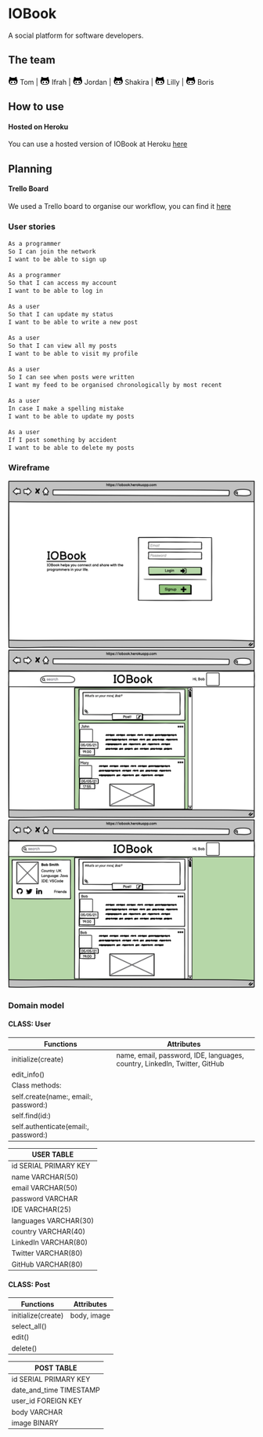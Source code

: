 # IOBook

A social platform for software developers.

## The team

[![Tom](images/github-logo.png)](https://github.com/tomal02) Tom | [![Ifrah](images/github-logo.png)](https://github.com/Ifrahhssn) Ifrah | [![Jordan](images/github-logo.png)](https://github.com/jordanveness) Jordan | [![Shakira](images/github-logo.png)](https://github.com/rhianekobar) Shakira | [![Lilly](images/github-logo.png)](https://github.com/lildann) Lilly | [![Boris](images/github-logo.png)](https://github.com/borisl16) Boris

## How to use

#### Hosted on Heroku
You can use a hosted version of IOBook at Heroku [here](https://iobook.herokuapp.com)

<!-- ### Run locally -->

## Planning

#### Trello Board

We used a Trello board to organise our workflow, you can find it [here](https://trello.com/b/hf33wxGn/acebook-project)

### User stories
```
As a programmer
So I can join the network
I want to be able to sign up 

As a programmer
So that I can access my account
I want to be able to log in 

As a user
So that I can update my status
I want to be able to write a new post

As a user
So that I can view all my posts
I want to be able to visit my profile

As a user
So I can see when posts were written
I want my feed to be organised chronologically by most recent

As a user
In case I make a spelling mistake 
I want to be able to update my posts

As a user 
If I post something by accident
I want to be able to delete my posts
```
### Wireframe

![Login wireframe](images/welcome-wireframe.png)
![Home wireframe](images/home.png)
![Profile wireframe](images/profile.png)


### Domain model

#### CLASS: User
| Functions                             | Attributes     |
| ---------------                       | -------------- |
| initialize(create)                    |  name, email, password, IDE, languages, country, LinkedIn, Twitter, GitHub |
| edit_info()                           |
| Class methods:                        |
| self.create(name:, email:, password:) |
| self.find(id:)                        |
| self.authenticate(email:, password:)  |

| USER TABLE |    
| --------------- |                     
| id SERIAL PRIMARY KEY | 
| name VARCHAR(50) | 
| email VARCHAR(50) |
| password VARCHAR | 
| IDE VARCHAR(25) | 
| languages VARCHAR(30) | 
| country VARCHAR(40) | 
| LinkedIn VARCHAR(80) | 
| Twitter VARCHAR(80) | 
| GitHub VARCHAR(80) |



#### CLASS: Post
| Functions                            | Attributes     |
| ---------------                      | -------------- |
| initialize(create)                   | body, image    |
| select_all()                         |                |
| edit()                               |                |
| delete()                             |                |


| POST TABLE |    
| ----------------------|                      
| id SERIAL PRIMARY KEY |
| date_and_time TIMESTAMP | 
| user_id FOREIGN KEY | 
| body VARCHAR | 
| image BINARY |


<!--
## Quickstart

First, clone this repository. Then:

```bash
> bundle install
> bin/rails db:create
> bin/rails db:migrate

> bundle exec rspec # Run the tests to ensure it works
> bin/rails server # Start the server at localhost:3000
```

## Troubleshooting

If you don't have Node.js installed yet, you might run into this error when running rspec:

```
ExecJS::RuntimeUnavailable:
  Could not find a JavaScript runtime. See https://github.com/rails/execjs for a list of available runtimes.
 ```

Rails requires a Javascript runtime to work. The easiest way is to install Node by running `brew install node` - and then run `bundle exec rspec` again
-->
